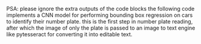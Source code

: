 PSA: please ignore the extra outputs of the code blocks
the following code implements a CNN model for performing bounding box regression on cars to identify their number plate. this is the first step in number plate reading, after which the image of only the plate is passed to an image to text engine like pytesseract for converting it into editable text.
